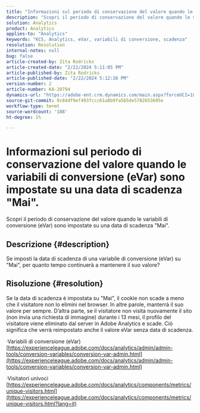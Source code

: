 ```yaml
---
title: "Informazioni sul periodo di conservazione del valore quando le variabili di conversione (eVar) sono impostate su \"Mai\" data di scadenza."
description: "Scopri il periodo di conservazione del valore quando le variabili di conversione (eVar) sono impostate su \"Mai\" data di scadenza."
solution: Analytics
product: Analytics
applies-to: "Analytics"
keywords: "KCS, Analytics, eVar, variabili di conversione, scadenza"
resolution: Resolution
internal-notes: null
bug: false
article-created-by: Zita Rodricks
article-created-date: "2/22/2024 5:11:05 PM"
article-published-by: Zita Rodricks
article-published-date: "2/22/2024 5:12:26 PM"
version-number: 2
article-number: KA-20794
dynamics-url: "https://adobe-ent.crm.dynamics.com/main.aspx?forceUCI=1&pagetype=entityrecord&etn=knowledgearticle&id=f8dece5a-a5d1-ee11-9079-6045bd0061cb"
source-git-commit: 0c84df9ef493fccc61a8b9fa565de5782653605e
workflow-type: tm+mt
source-wordcount: '188'
ht-degree: 1%

---
```


# Informazioni sul periodo di conservazione del valore quando le variabili di conversione (eVar) sono impostate su una data di scadenza &quot;Mai&quot;.


Scopri il periodo di conservazione del valore quando le variabili di conversione (eVar) sono impostate su una data di scadenza &quot;Mai&quot;.

## Descrizione {#description}

Se imposti la data di scadenza di una variabile di conversione (eVar) su &quot;Mai&quot;, per quanto tempo continuerà a mantenere il suo valore?

## Risoluzione {#resolution}


Se la data di scadenza è impostata su &quot;Mai&quot;, il cookie non scade a meno che il visitatore non lo elimini nel browser. In altre parole, manterrà il suo valore per sempre. D’altra parte, se il visitatore non visita nuovamente il sito (non invia una richiesta di immagine) durante i 13 mesi, il profilo del visitatore viene eliminato dal server in Adobe Analytics e scade. Ciò significa che verrà reimpostato anche il valore eVar senza data di scadenza.

·Variabili di conversione (eVar)
[https://experienceleague.adobe.com/docs/analytics/admin/admin-tools/conversion-variables/conversion-var-admin.html](https://experienceleague.adobe.com/docs/analytics/admin/admin-tools/conversion-variables/conversion-var-admin.html)

·Visitatori univoci
[https://experienceleague.adobe.com/docs/analytics/components/metrics/unique-visitors.html](https://experienceleague.adobe.com/docs/analytics/components/metrics/unique-visitors.html?lang=it)
